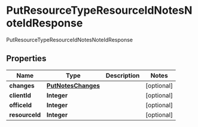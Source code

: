 

# PutResourceTypeResourceIdNotesNoteIdResponse

PutResourceTypeResourceIdNotesNoteIdResponse

## Properties

| Name | Type | Description | Notes |
|------------ | ------------- | ------------- | -------------|
|**changes** | [**PutNotesChanges**](PutNotesChanges.md) |  |  [optional] |
|**clientId** | **Integer** |  |  [optional] |
|**officeId** | **Integer** |  |  [optional] |
|**resourceId** | **Integer** |  |  [optional] |



